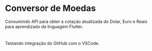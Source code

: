 # Conversor de Moedas

Consumindo API para obter a cotação atualizada do Dolar, Euro e Reais para aprendizado da linguagem Flutter.

#

Testando integração do GitHub com o VSCode.
